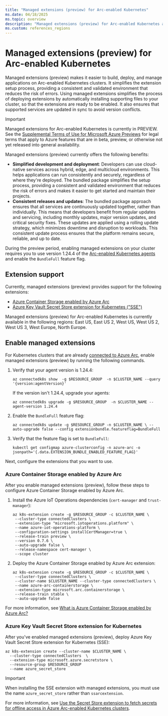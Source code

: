 ```yaml
---
title: "Managed extensions (preview) for Arc-enabled Kubernetes"
ms.date: 04/18/2025
ms.topic: overview
description: "Managed extensions (preview) for Arc-enabled Kubernetes adds efficiency by helping ensure your extensions work well together."
ms.custom: references_regions
---
```


# Managed extensions (preview) for Arc-enabled Kubernetes

Managed extensions (preview) makes it easier to build, deploy, and manage applications on Arc-enabled Kubernetes clusters. It simplifies the extension setup process, providing a consistent and validated environment that reduces the risk of errors. Using managed extensions simplifies the process of deploying extensions by automatically installing supporting files to your cluster, so that the extensions are ready to be enabled. It also ensures that supported services are updated in sync to avoid version conflicts.

> [!IMPORTANT]
> Managed extensions for Arc-enabled Kubernetes is currently in PREVIEW.
> See the [Supplemental Terms of Use for Microsoft Azure Previews](https://azure.microsoft.com/support/legal/preview-supplemental-terms/) for legal terms that apply to Azure features that are in beta, preview, or otherwise not yet released into general availability.

Managed extensions (preview) currently offers the following benefits:

- **Simplified development and deployment**: Developers can use cloud-native services across hybrid, edge, and multicloud environments. This helps applications can run consistently and securely, regardless of where they're deployed. The bundled package simplifies the setup process, providing a consistent and validated environment that reduces the risk of errors and makes it easier to get started and maintain their projects.
- **Consistent releases and updates**: The bundled package approach ensures that all services are continuously updated together, rather than individually. This means that developers benefit from regular updates and servicing, including monthly updates, major version updates, and critical security fixes. These updates are applied using a rolling update strategy, which minimizes downtime and disruption to workloads. This consistent update process ensures that the platform remains secure, reliable, and up to date.

During the preview period, enabling managed extensions on your cluster requires you to use version 1.24.4 of the [Arc-enabled Kubernetes agents](release-notes.md) and enable the `BundleFull` feature flag.

## Extension support

Currently, managed extensions (preview) provides support for the following extensions:

- [Azure Container Storage enabled by Azure Arc](/azure/azure-arc/container-storage/overview)
- [Azure Key Vault Secret Store extension for Kubernetes ("SSE")](/azure/azure-arc/kubernetes/secret-store-extension?tabs=arc-k8s)

Managed extensions (preview) for Arc-enabled Kubernetes is currently available in the following regions: East US, East US 2, West US, West US 2, West US 3, West Europe, North Europe.

## Enable managed extensions

For Kubernetes clusters that are already [connected to Azure Arc](quickstart-connect-cluster.md), enable managed extensions (preview) by running the following commands.

1. Verify that your agent version is 1.24.4:

   `az connectedk8s show  -g $RESOURCE_GROUP  -n $CLUSTER_NAME --query '{version:agentVersion}'`

   If the version isn't 1.24.4, upgrade your agents:

   `az connectedk8s upgrade -g $RESOURCE_GROUP  -n $CLUSTER_NAME --agent-version 1.24.4`

1. Enable the `BundleFull` feature flag:

   `az connectedk8s update -g $RESOURCE_GROUP -n $CLUSTER_NAME \ --auto-upgrade false --config extensionbundle.featureflag=BundleFull`

1. Verify that the feature flag is set to `BundleFull`:

   `kubectl get configmap azure-clusterconfig -n azure-arc -o jsonpath='{.data.EXTENSION_BUNDLE_ENABLED_FEATURE_FLAG}'`

Next, configure the extensions that you want to use.

### Azure Container Storage enabled by Azure Arc

After you enable managed extensions (preview), follow these steps to configure Azure Container Storage enabled by Azure Arc.

1. Install the Azure IoT Operations dependencies (`cert-manager` and `trust-manager`):

   ```azurecli
   az k8s-extension create -g $RESOURCE_GROUP -c $CLUSTER_NAME \
    --cluster-type connectedClusters \
    --extension-type "microsoft.iotoperations.platform" \
    --name azure-iot-operations-platform \
    --configuration-settings installCertManager=true \
    --release-train preview \
    --version 0.7.6 \
    --auto-upgrade false \
    --release-namespace cert-manager \
    --scope cluster
   ```

1. Deploy the Azure Container Storage enabled by Azure Arc extension:

   ```azurecli
   az k8s-extension create -g $RESOURCE_GROUP -c $CLUSTER_NAME \
    --cluster-type connectedClusters \
    --cluster-name $CLUSTER_NAME --cluster-type connectedClusters \
    --name azure-arc-containerstorage \
    --extension-type microsoft.arc.containerstorage \
    --release-train stable \
    --auto-upgrade false
   ```

For more information, see [What is Azure Container Storage enabled by Azure Arc?](/azure/azure-arc/container-storage/overview)

### Azure Key Vault Secret Store extension for Kubernetes

After you've enabled managed extensions (preview), deploy Azure Key Vault Secret Store extension for Kubernetes (SSE):

```azurecli
az k8s-extension create --cluster-name $CLUSTER_NAME \ 
  --cluster-type connectedClusters  \ 
  --extension-type microsoft.azure.secretstore \ 
  --resource-group $RESOURCE_GROUP
  --name azure_secret_store 
```

> [!IMPORTANT]
> When installing the SSE extension with managed extensions, you must use the name `azure_secret_store` rather than `ssarcextension`.

For more information, see [Use the Secret Store extension to fetch secrets for offline access in Azure Arc-enabled Kubernetes clusters](/azure/azure-arc/kubernetes/secret-store-extension?tabs=arc-k8s).